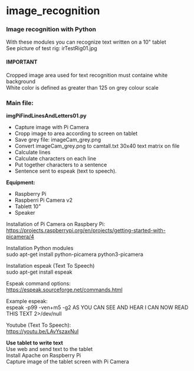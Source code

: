# image_recognition
### Image recognition with Python  

With these modules you can recognize text written on a 10" tablet  
See picture of test rig: irTestRig01.jpg  

#### IMPORTANT  
Cropped image area used for text recognition must containe white background  
White color is defined as greater than 125 on grey colour scale  

### Main file:    

**imgPiFindLinesAndLetters01.py**
- Capture image with Pi Camera
- Cropp image to area according to screen on tablet
- Save grey file: imageCam_grey.png
- Convert imageCam_grey.png to camtall.txt 30x40 text matrix on file
- Calculate lines
- Calculate characters on each line
- Put together characters to a sentence
- Sentence sent to espeak (text to speech). 
  
**Equipment:**
- Raspberry Pi
- Raspberri Pi Camera v2
- Tablett 10"
- Speaker

Installation of Pi Camera on Raspbery Pi:  
https://projects.raspberrypi.org/en/projects/getting-started-with-picamera/4  
  
Installation Python modules  
sudo apt-get install python-picamera python3-picamera  
  
Installation espeak (Text To Speech)  
sudo apt-get install espeak  
  
Espeak command options:  
https://espeak.sourceforge.net/commands.html  
  
Example espeak:  
espeak -p99 -ven+m5 -g2 AS YOU CAN SEE AND HEAR I CAN NOW READ THIS TEXT 2>/dev/null  
  
Youtube (Text To Speech):  
https://youtu.be/LAvYszaxNuI  

**Use tablet to write text**  
Use web and send text to the tablet  
Install Apache on Raspberry Pi  
Capture image of the tablet screen with Pi Camera  

